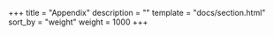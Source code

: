 +++
title = "Appendix"
description = ""
template = "docs/section.html"
sort_by = "weight"
weight = 1000
+++
